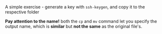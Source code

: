 A simple exercise - generate a key with `ssh-keygen`, and copy it to the respective folder

**Pay attention to the name!** both the `cp` and `mv` command let you specify the output name, which is **similar** but **not the same** as the original file's.
